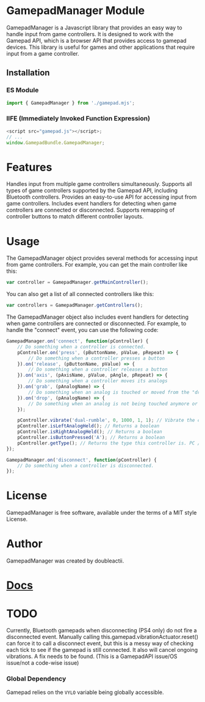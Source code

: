# GamepadManager Module
GamepadManager is a Javascript library that provides an easy way to handle input from game controllers. It is designed to work with the Gamepad API, which is a browser API that provides access to gamepad devices. This library is useful for games and other applications that require input from a game controller.

## Installation

### ES Module

```js
import { GamepadManager } from './gamepad.mjs';
```

### IIFE (Immediately Invoked Function Expression)

```js
<script src="gamepad.js"></script>;
// ...
window.GamepadBundle.GamepadManager;
```

# Features
Handles input from multiple game controllers simultaneously.
Supports all types of game controllers supported by the Gamepad API, including Bluetooth controllers.
Provides an easy-to-use API for accessing input from game controllers.
Includes event handlers for detecting when game controllers are connected or disconnected.
Supports remapping of controller buttons to match different controller layouts.

# Usage

The GamepadManager object provides several methods for accessing input from game controllers. For example, you can get the main controller like this:

```js
var controller = GamepadManager.getMainController();
```

You can also get a list of all connected controllers like this:

```js
var controllers = GamepadManager.getControllers();
```
The GamepadManager object also includes event handlers for detecting when game controllers are connected or disconnected. For example, to handle the "connect" event, you can use the following code:

```js
GamepadManager.on('connect', function(pController) {
    // Do something when a controller is connected.
    pController.on('press', (pButtonName, pValue, pRepeat) => {
        // Do something when a controller presses a button
    }).on('release', (pButtonName, pValue) => {
        // Do something when a controller releases a button
    }).on('axis', (pAxisName, pValue, pAngle, pRepeat) => {
        // Do something when a controller moves its analogs
    }).on('grab', (pAnalogName) => {
        // Do something when an analog is touched or moved from the "drop off zone" (center position)
    }).on('drop', (pAnalogName) => {
        // Do something when an analog is not being touched anymore or has been moved to the "drop off zone" (center position)
    });

    pController.vibrate('dual-rumble', 0, 1000, 1, 1); // Vibrate the controller with customizable settings
    pController.isLeftAnalogHeld(); // Returns a boolean
    pController.isRightAnalogHeld(); // Returns a boolean
    pController.isButtonPressed('A'); // Returns a boolean
    pController.getType(); // Returns the type this controller is. PC / PS / Xbox/ Android
});

GamepadManager.on('disconnect', function(pController) {
    // Do something when a controller is disconnected.
});
```
# License
GamepadManager is free software, available under the terms of a MIT style License.

# Author
GamepadManager was created by doubleactii.

# [Docs](https://evitcastudio.github.io/Gamepad/)

# TODO
Currently, Bluetooth gamepads when disconnecting (PS4 only) do not fire a disconnected event. Manually calling this.gamepad.vibrationActuator.reset() can force it to call a disconnect event, but this is a messy way of checking each tick to see if the gamepad is still connected. It also will cancel ongoing vibrations. A fix needs to be found. (This is a GamepadAPI issue/OS issue/not a code-wise issue)

### Global Dependency

Gamepad relies on the `VYLO` variable being globally accessible.
